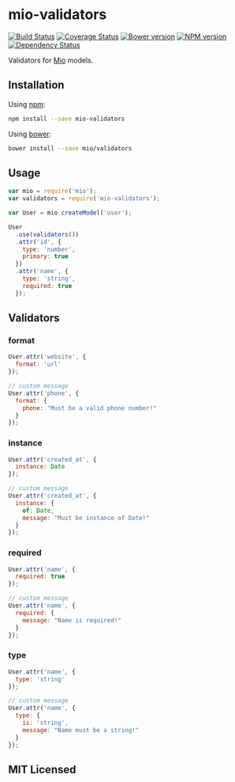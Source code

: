 # mio-validators

[![Build Status](https://secure.travis-ci.org/mio/validators.png)](http://travis-ci.org/mio/validators) 
[![Coverage Status](https://coveralls.io/repos/mio/validators/badge.png?branch=master)](https://coveralls.io/r/mio/validators?branch=master)
[![Bower version](https://badge.fury.io/bo/mio-validators.png)](http://badge.fury.io/bo/mio-validators)
[![NPM version](https://badge.fury.io/js/mio-validators.png)](http://badge.fury.io/js/mio-validators)
[![Dependency Status](https://david-dm.org/mio/validators.png)](http://david-dm.org/mio/validators)

Validators for [Mio][0] models.

## Installation

Using [npm][1]:

```sh
npm install --save mio-validators
```

Using [bower][2]:

```sh
bower install --save mio/validators
```

## Usage

```javascript
var mio = require('mio');
var validators = require('mio-validators');

var User = mio.createModel('user');

User
  .use(validators())
  .attr('id', {
    type: 'number',
    primary: true
  })
  .attr('name', {
    type: 'string',
    required: true
  });
```

## Validators

### format

```javascript
User.attr('website', {
  format: 'url'
});

// custom message
User.attr('phone', {
  format: {
    phone: "Must be a valid phone number!"
  }
});
```

### instance

```javascript
User.attr('created_at', {
  instance: Date
});

// custom message
User.attr('created_at', {
  instance: {
    of: Date,
    message: "Must be instance of Date!"
  }
});
```

### required

```javascript
User.attr('name', {
  required: true
});

// custom message
User.attr('name', {
  required: {
    message: "Name is required!"
  }
});
```

### type

```javascript
User.attr('name', {
  type: 'string'
});

// custom message
User.attr('name', {
  type: {
    is: 'string',
    message: "Name must be a string!"
  }
});
```

## MIT Licensed

[0]: https://github.com/mio/mio/
[1]: https://npmjs.org/
[2]: http://bower.io/
